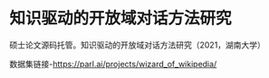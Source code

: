 # 知识驱动的开放域对话方法研究
硕士论文源码托管。知识驱动的开放域对话方法研究（2021，湖南大学）

数据集链接-https://parl.ai/projects/wizard_of_wikipedia/
